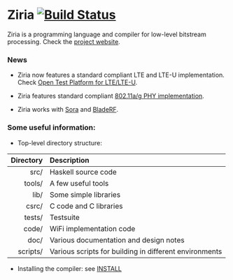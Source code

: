 # Ziria [![Build Status][status]](https://travis-ci.org/dimitriv/Ziria)

Ziria is a programming language and compiler for low-level bitstream processing.
Check the [project website](http://research.microsoft.com/en-us/projects/ziria/).


### News

* Ziria now features a standard compliant LTE and LTE-U implementation. Check [Open Test Platform for LTE/LTE-U](https://github.com/Microsoft/OTP4LTE-U).

* Ziria features standard compliant [802.11a/g PHY implementation](https://github.com/dimitriv/Ziria/tree/master/code/WiFi).

* Ziria works with [Sora](https://github.com/Microsoft/Sora/) and [BladeRF](https://github.com/Nuand/bladeRF).



### Some useful information:

* Top-level directory structure:

| Directory | Description                                            |
| ---------:|:------------------------------------------------------ |
|     src/  | Haskell source code                                    |
|   tools/  | A few useful tools                                     |
|     lib/  | Some simple libraries                                  |
|    csrc/  | C code and C libraries                                 |
|   tests/  | Testsuite                                              |
|    code/  | WiFi implementation code                               |
|     doc/  | Various documentation and design notes                 |
| scripts/  | Various scripts for building in different environments |

* Installing the compiler: see [INSTALL](INSTALL.md)

[status]: https://travis-ci.org/dimitriv/Ziria.svg?branch=master
